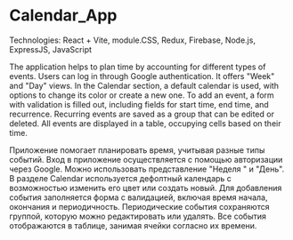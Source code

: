 # Calendar_App

Technologies: React + Vite, module.CSS, Redux, Firebase, Node.js, ExpressJS, JavaScript

The application helps to plan time by accounting for different types of events.
Users can log in through Google authentication.
It offers "Week" and "Day" views. In the Calendar section, a default calendar is used, with options to change its color or create a new one. To add an event, a form with validation is filled out, including fields for start time, end time, and recurrence. Recurring events are saved as a group that can be edited or deleted.
All events are displayed in a table, occupying cells based on their time.

Приложение помогает планировать время, учитывая разные типы событий.
Вход в приложение осуществляется с помощью авторизации через Google.
Можно использовать представление "Неделя " и "День".
В разделе Calendar используется дефолтный календарь с возможностью изменить его цвет или создать новый.
Для добавления события заполняется форма с валидацией, включая время начала, окончания и периодичность.
Периодические события сохраняются группой, которую можно редактировать или удалять.
Все события отображаются в таблице, занимая ячейки согласно их времени.

